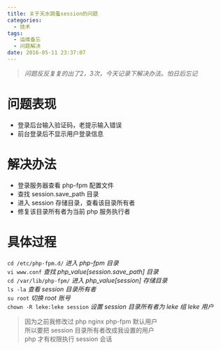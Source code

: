 ```yaml
---
title: 关于天水跳蚤session的问题
categories:
  - 技术
tags:
  - 运维备忘
  - 问题解决
date: 2016-05-11 23:37:07
---
```

>*问题反反复复的出了2，3次，今天记录下解决办法。怕日后忘记*

# 问题表现

* 登录后台输入验证码，老提示输入错误
* 前台登录后不显示用户登录信息   

# 解决办法
* 登录服务器查看 php-fpm 配置文件
* 查找 session.save_path 目录
* 进入 session 存储目录，查看该目录所有者
* 修复该目录所有者为当前 php 服务执行者

# 具体过程
`cd /etc/php-fpm.d/` *进入 php-fpm 目录*  
`vi www.conf` *查找 php_value[session.save_path] 目录*  
`cd /var/lib/php-fpm/`  *进入 php_value[session] 存储目录*  
`ls -la`  *查看 session 目录所有者*  
`su root` *切换 root 账号*  
`chown -R leke:leke session`  *设置 session 目录所有者为 leke 组 leke 用户*   
> 因为之前我修改过 php nginx php-fpm 默认用户   
> 所以要把 session 目录所有者改成我设置的用户  
> php 才有权限执行 session 会话

